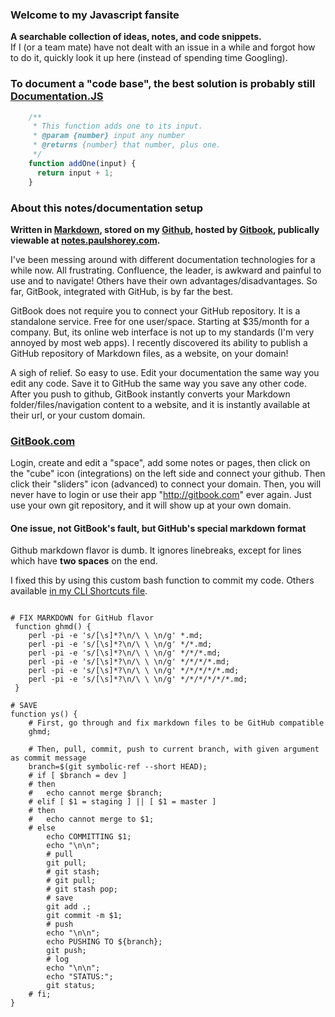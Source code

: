 ### Welcome to my Javascript fansite  
**A searchable collection of ideas, notes, and code snippets.**  
If I (or a team mate) have not dealt with an issue in a while and forgot how to do it, quickly look it up here (instead of spending time Googling).  
  
### To document a "code base", the best solution is probably still [Documentation.JS](https://github.com/documentationjs/documentation/blob/master/docs/GETTING_STARTED.md)  
```javascript  
    /**  
     * This function adds one to its input.  
     * @param {number} input any number  
     * @returns {number} that number, plus one.  
     */  
    function addOne(input) {  
      return input + 1;  
    }  
```  
  
### About this notes/documentation setup  
  
**Written in [Markdown](https://dillinger.io/), stored on my [Github](https://github.com/paulshorey/notes), hosted by [Gitbook](https://www.gitbook.com/), publically viewable at [notes.paulshorey.com](https://notes.paulshorey.com).**  
  
I've been messing around with different documentation technologies for a while now. All frustrating. Confluence, the leader, is awkward and painful to use and to navigate! Others have their own advantages/disadvantages. So far, GitBook, integrated with GitHub, is by far the best.  
  
GitBook does not require you to connect your GitHub repository. It is a standalone service. Free for one user/space. Starting at $35/month for a company. But, its online web interface is not up to my standards (I'm very annoyed by most web apps). I recently discovered its ability to publish a GitHub repository of Markdown files, as a website, on your domain!  
  
A sigh of relief. So easy to use. Edit your documentation the same way you edit any code. Save it to GitHub the same way you save any other code. After you push to github, GitBook instantly converts your Markdown folder/files/navigation content to a website, and it is instantly available at their url, or your custom domain.  
  
### [GitBook.com](http://gitbook.com)  
Login, create and edit a "space", add some notes or pages, then click on the "cube" icon (integrations) on the left side and connect your github. Then click their "sliders" icon (advanced) to connect your domain. Then, you will never have to login or use their app "http://gitbook.com" ever again. Just use your own git repository, and it will show up at your own domain.  
  
#### One issue, not GitBook's fault, but GitHub's special markdown format  
Github markdown flavor is dumb. It ignores linebreaks, except for lines which have **two spaces** on the end.  
  
I fixed this by using this custom bash function to commit my code. Others available [in my CLI Shortcuts file](https://github.com/paulshorey/notes/raw/master/files/linked/CLIShortcuts.sh).  
  
```  
  
# FIX MARKDOWN for GitHub flavor  
 function ghmd() {  
 	perl -pi -e 's/[\s]*?\n/\ \ \n/g' *.md;  
 	perl -pi -e 's/[\s]*?\n/\ \ \n/g' */*.md;  
 	perl -pi -e 's/[\s]*?\n/\ \ \n/g' */*/*.md;  
 	perl -pi -e 's/[\s]*?\n/\ \ \n/g' */*/*/*.md;  
 	perl -pi -e 's/[\s]*?\n/\ \ \n/g' */*/*/*/*.md;  
 	perl -pi -e 's/[\s]*?\n/\ \ \n/g' */*/*/*/*/*.md;  
 }  
  
# SAVE  
function ys() {  
	# First, go through and fix markdown files to be GitHub compatible  
	ghmd;  
  
    # Then, pull, commit, push to current branch, with given argument as commit message  
	branch=$(git symbolic-ref --short HEAD);  
	# if [ $branch = dev ]  
	# then  
	# 	echo cannot merge $branch;  
	# elif [ $1 = staging ] || [ $1 = master ]  
	# then  
	# 	echo cannot merge to $1;  
	# else  
		echo COMMITTING $1;  
		echo "\n\n";  
		# pull  
		git pull;  
		# git stash;  
		# git pull;  
		# git stash pop;  
		# save  
		git add .;  
		git commit -m $1;  
		# push  
		echo "\n\n";  
		echo PUSHING TO ${branch};  
		git push;  
		# log  
		echo "\n\n";  
		echo "STATUS:";  
		git status;  
	# fi;  
}  
```